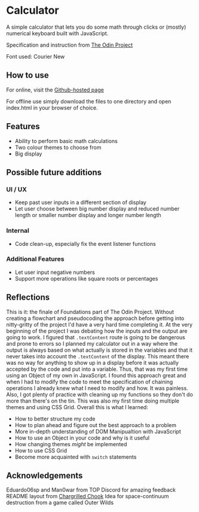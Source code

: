 # Calculator

A simple calculator that lets you do some math through clicks or (mostly) numerical keyboard built with JavaScript.

Specification and instruction from [The Odin Project](https://www.theodinproject.com/paths/foundations/courses/foundations/lessons/calculator)

Font used: Courier New

## How to use

For online, visit the [Github-hosted page](https://scheals.github.io/calculator/)

For offline use simply download the files to one directory and open index.html in your browser of choice.

## Features
* Ability to perform basic math calculations
* Two colour themes to choose from
* Big display

## Possible future additions

### UI / UX
* Keep past user inputs in a different section of display
* Let user choose between big number display and reduced number length or smaller number display and longer number length

### Internal
* Code clean-up, especially fix the event listener functions

### Additional Features
* Let user input negative numbers
* Support more operations like square roots or percentages


## Reflections

This is it: the finale of Foundations part of The Odin Project. Without creating a flowchart and pseudocoding the approach before getting into nitty-gritty of the project I'd have a very hard time completing it. At the very beginning of the project I was debating how the inputs and the output are going to work. I figured that `.textContent` route is going to be dangerous and prone to errors so I planned my calculator out in a way where the output is always based on what actually is stored in the variables and that it never takes into account the `.textContent` of the display. This meant there was no way for anything to show up in a display before it was actually accepted by the code and put into a variable. Thus, that was my first time using an Object of my own in JavaScript. I found this approach great and when I had to modify the code to meet the specification of chaining operations I already knew what I need to modify and how. It was painless. Also, I got plenty of practice with cleaning up my functions so they don't do more than there's on the tin. This was also my first time doing multiple themes and using CSS Grid. Overall this is what I learned:
* How to better structure my code
* How to plan ahead and figure out the best approach to a problem
* More in-depth understanding of DOM Manipualtion with JavaScript
* How to use an Object in your code and why is it useful
* How changing themes *might* be implemented
* How to use CSS Grid
* Become more acquainted with `switch` statements

## Acknowledgements 
Eduardo06sp and Man0war from TOP Discord for amazing feedback
README layout from [Chargrilled Chook](https://github.com/ChargrilledChook)
Idea for space-continuum destruction from a game called Outer Wilds
